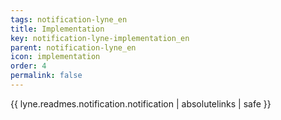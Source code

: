 ```yaml
---
tags: notification-lyne_en
title: Implementation
key: notification-lyne-implementation_en
parent: notification-lyne_en
icon: implementation
order: 4
permalink: false  
---
```

{{ lyne.readmes.notification.notification | absolutelinks | safe }}


